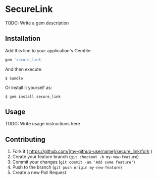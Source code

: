 # SecureLink

TODO: Write a gem description

## Installation

Add this line to your application's Gemfile:

```ruby
gem 'secure_link'
```

And then execute:

    $ bundle

Or install it yourself as:

    $ gem install secure_link

## Usage

TODO: Write usage instructions here

## Contributing

1. Fork it ( https://github.com/[my-github-username]/secure_link/fork )
2. Create your feature branch (`git checkout -b my-new-feature`)
3. Commit your changes (`git commit -am 'Add some feature'`)
4. Push to the branch (`git push origin my-new-feature`)
5. Create a new Pull Request
